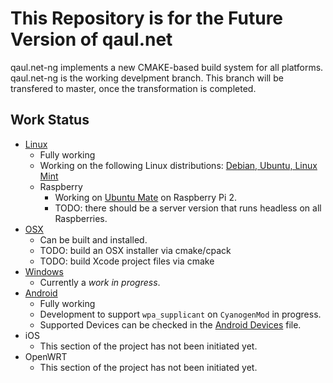 This Repository is for the Future Version of qaul.net
=====================================================

qaul.net-ng implements a new CMAKE-based build system for all platforms.
qaul.net-ng is the working develpment branch. This branch will be 
transfered to master, once the transformation is completed.


Work Status
-----------

* [Linux](Linux.md)
  * Fully working
  * Working on the following Linux distributions: [Debian, Ubuntu, 
    Linux Mint](Linux_Debian.md)
  * Raspberry
    * Working on [Ubuntu Mate](Raspberry_UbuntuMate.md) on Raspberry Pi 2.
    * TODO: there should be a server version that runs headless on all Raspberries.
* [OSX](OSX.md)
  * Can be built and installed.
  * TODO: build an OSX installer via cmake/cpack
  * TODO: build Xcode project files via cmake
* [Windows](Windows.md)
  * Currently a _work in progress_.
* [Android](Android.md)
  * Fully working
  * Development to support `wpa_supplicant` on `CyanogenMod` in progress.
  * Supported Devices can be checked in the [Android Devices](Android_Devices.md) file.
* iOS
  * This section of the project has not been initiated yet.
* OpenWRT
  * This section of the project has not been initiated yet.

